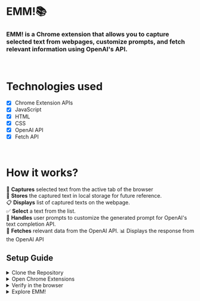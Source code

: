 # EMM!📚

### EMM! is a Chrome extension that allows you to capture selected text from webpages, customize prompts, and fetch relevant information using OpenAI's API.
<br>

# Technologies used
- [x] Chrome Extension APIs
- [x] JavaScript
- [x] HTML
- [x] CSS
- [x] OpenAI API
- [x] Fetch API
<br>

# How it works?
📌 **Captures** selected text from the active tab of the browser<br>
💾 **Stores** the captured text in local storage for future reference.<br>
📋 **Displays** list of captured texts on the webpage.<br>
✅ **Select** a text from the list.<br>
💭 **Handles** user prompts to customize the generated prompt for OpenAI's text completion API.<br>
🔎 **Fetches** relevant data from the OpenAI API.
📊 Displays the response from the OpenAI API

## Setup Guide

<details>
<summary>Clone the Repository</summary>
1. Clone the EMM! repository from GitHub to your local machine.
2. Open the `popup.js` file and replace `<API_KEY>` with your OpenAI API Key.
</details>

<details>
<summary> Open Chrome Extensions</summary>
  - In the top-right corner of the Chrome Extensions page, toggle the Developer mode switch to enable it. 
  - Click on the "Load unpacked" button and   Navigate to the cloned EMM! repository folder on your local machine, select it and load the extension.
</details>

<details>
<summary> Verify in the browser</summary>
 - EMM appears in the list of installed  extensions on the Chrome Extensions page. Enable it.
 - Click on the extension icon to capture selected text, customize prompts, and fetch relevant information.
</details>

<details>
<summary> Explore EMM!</summary>
  1. Capture selected text by selecting it on the webpage.
  2. The captured text will be stored locally and displayed in a scrollable list on the extension's popup.
  3. Select a text from the list to customize prompts for fetching information.
  4. Use the provided input field to modify the prompt.
  5. Click the "Do Something!" button to fetch data using OpenAI's API.
  6. The response from the API will be displayed below.
  7. Repeat
</details>
